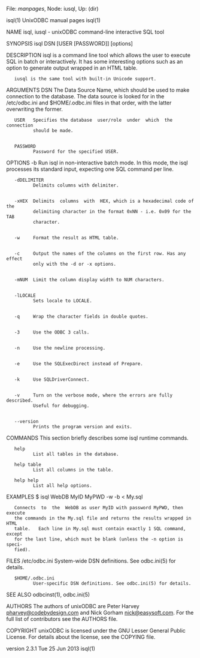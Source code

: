 File: *manpages*,  Node: iusql,  Up: (dir)

isql(1)                      UnixODBC manual pages                     isql(1)



NAME
       isql, iusql - unixODBC command-line interactive SQL tool


SYNOPSIS
       isql DSN [USER [PASSWORD]] [options]


DESCRIPTION
       isql  is  a  command  line tool which allows the user to execute SQL in
       batch or interactively. It has some  interesting  options  such  as  an
       option to generate output wrapped in an HTML table.

       iusql is the same tool with built-in Unicode support.


ARGUMENTS
       DSN    The Data Source Name, which should be used to make connection to
              the  database.   The  data  source  is   looked   for   in   the
              /etc/odbc.ini  and $HOME/.odbc.ini files in that order, with the
              latter overwriting the former.


       USER   Specifies the database  user/role  under  which  the  connection
              should be made.


       PASSWORD
              Password for the specified USER.


OPTIONS
       -b     Run  isql  in non-interactive batch mode. In this mode, the isql
              processes its standard input,  expecting  one  SQL  command  per
              line.


       -dDELIMITER
              Delimits columns with delimiter.


       -xHEX  Delimits  columns  with  HEX, which is a hexadecimal code of the
              delimiting character in the format 0xNN - i.e. 0x09 for the  TAB
              character.


       -w     Format the result as HTML table.


       -c     Output the names of the columns on the first row. Has any effect
              only with the -d or -x options.


       -mNUM  Limit the column display width to NUM characters.


       -lLOCALE
              Sets locale to LOCALE.


       -q     Wrap the character fields in double quotes.


       -3     Use the ODBC 3 calls.


       -n     Use the newline processing.


       -e     Use the SQLExecDirect instead of Prepare.


       -k     Use SQLDriverConnect.


       -v     Turn on the verbose mode, where the errors are fully  described.
              Useful for debugging.


       --version
              Prints the program version and exits.


COMMANDS
       This section briefly describes some isql runtime commands.

       help
              List all tables in the database.

       help table
              List all columns in the table.

       help help
              List all help options.


EXAMPLES
       $ isql WebDB MyID MyPWD -w -b < My.sql

       Connects  to  the  WebDB as user MyID with password MyPWD, then execute
       the commands in the My.sql file and returns the results wrapped in HTML
       table.   Each line in My.sql must contain exactly 1 SQL command, except
       for the last line, which must be blank (unless the -n option is  speci‐
       fied).


FILES
       /etc/odbc.ini
              System-wide DSN definitions. See odbc.ini(5) for details.

       $HOME/.odbc.ini
              User-specific DSN definitions. See odbc.ini(5) for details.


SEE ALSO
       odbcinst(1), odbc.ini(5)


AUTHORS
       The authors of unixODBC are Peter Harvey <pharvey@codebydesign.com> and
       Nick Gorham <nick@easysoft.com>. For the full list of contributors  see
       the AUTHORS file.


COPYRIGHT
       unixODBC  is  licensed under the GNU Lesser General Public License. For
       details about the license, see the COPYING file.



version 2.3.1                   Tue 25 Jun 2013                        isql(1)

